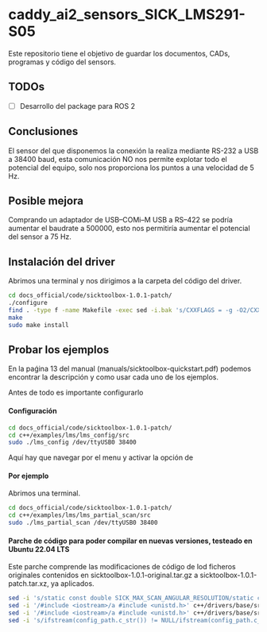 # caddy_ai2_sensors_SICK_LMS291-S05

Este repositorio tiene el objetivo de guardar los documentos, CADs, programas y código del sensors.

## TODOs

- [ ] Desarrollo del package para ROS 2

## Conclusiones

El sensor del que disponemos la conexión la realiza mediante RS-232 a USB a 38400 baud, esta comunicación NO nos permite explotar todo el potencial del equipo, solo nos proporciona los puntos a una velocidad de 5 Hz.

## Posible mejora

Comprando un adaptador de USB–COMi–M USB a RS–422 se podría aumentar el baudrate a 500000, esto nos permitiría aumentar el potencial del sensor a 75 Hz.


## Instalación del driver 

Abrimos una terminal y nos dirigimos a la carpeta del código del driver.

```bash
cd docs_official/code/sicktoolbox-1.0.1-patch/
./configure
find . -type f -name Makefile -exec sed -i.bak 's/CXXFLAGS = -g -O2/CXXFLAGS = -g -O2 -std=c++11 -w/g' {} +
make
sudo make install
```

## Probar los ejemplos

En la paǵina 13 del manual (manuals/sicktoolbox-quickstart.pdf) podemos encontrar la descripción y como usar cada uno de los ejemplos.

Antes de todo es importante configurarlo

#### Configuración

```bash
cd docs_official/code/sicktoolbox-1.0.1-patch/
cd c++/examples/lms/lms_config/src
sudo ./lms_config /dev/ttyUSB0 38400
```

Aquí hay que navegar por el menu y activar la opción de 

#### Por ejemplo

Abrimos una terminal.

```bash
cd docs_official/code/sicktoolbox-1.0.1-patch/
cd c++/examples/lms/lms_partial_scan/src
sudo ./lms_partial_scan /dev/ttyUSB0 38400
```

#### Parche de código para poder compilar en nuevas versiones, testeado en Ubuntu 22.04 LTS

Este parche comprende las modificaciones de código de lod ficheros originales contenidos en sicktoolbox-1.0.1-original.tar.gz a sicktoolbox-1.0.1-patch.tar.xz, ya aplicados.

```bash
sed -i 's/static const double SICK_MAX_SCAN_ANGULAR_RESOLUTION/static constexpr double SICK_MAX_SCAN_ANGULAR_RESOLUTION/; s/static const double SICK_DEGREES_PER_MOTOR_STEP/static constexpr double SICK_DEGREES_PER_MOTOR_STEP/' c++/drivers/ld/sickld-1.0/SickLD.hh
sed -i '/#include <iostream>/a #include <unistd.h>' c++/drivers/base/src/SickBufferMonitor.hh
sed -i '/#include <iostream>/a #include <unistd.h>' c++/drivers/base/src/SickLIDAR.hh
sed -i 's/ifstream(config_path.c_str()) != NULL/ifstream(config_path.c_str())/g' c++/examples/ld/ld_config/src/main.cc
```

